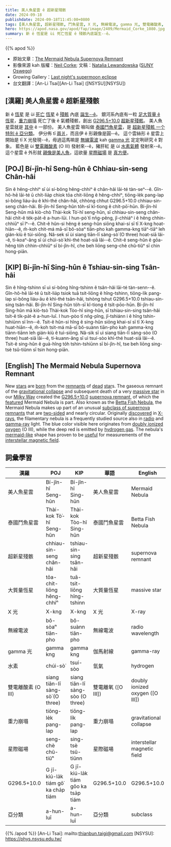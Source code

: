 ```yaml
---
title: 美人魚星雲 ê 超新星殘骸
date: 2024-09-18
publishdate: 2024-09-18T11:45:00+0800
tags: [美人魚星雲, 超新星殘骸, 鬥魚星雲, X 光, 無線電波, gamma 光, 雙電離酸素, 水素, 星際磁場, G296.5+10.0, 重力崩塌, 大質量恆星, 亞分類]
hero: https://apod.nasa.gov/apod/fap/image/2409/Mermaid_Corke_1080.jpg
summary: 新 ê 恆星是 ùi 死亡恆星 ê 殘骸內底誕生--ê。
---
```


{{% apod %}}

- 原始文章：[The Mermaid Nebula Supernova Remnant](https://apod.nasa.gov/apod/ap240918.html)
- 影像來源 kah 版權：[Neil Corke](https://www.astrobin.com/users/NeilCorke/); 文稿：[Natalia Lewandowska](https://ww1.oswego.edu/physics/profile/natalia-lewandowska) ([SUNY Oswego](https://www.oswego.edu/physics/))
- Growing Gallery：[Last night's supermoon eclipse](https://www.facebook.com/media/set/?set=a.513507428044506&type=3)
- 台文翻譯：[An-Li Tsai][An-Li Tsai] ([NSYSU][NSYSU])

## [漢羅] 美人魚星雲 ê 超新星殘骸
新 ê [恆星][stars] 是 ùi [死亡][dead] [恆星][star] ê [殘骸][remnants] 內底 [誕生--ê][born]。
銀河系內底有一粒 [足大質量 ê 恆星][massive star]，[重力崩塌][gravitational collapse] 死亡了後 ê 氣體殘骸，創出 [G296.5+10.0][G296.5+10.0] [超新星殘骸][supernova remnant]。
美人魚星雲就是 [其中][featured] ê 一部份。
美人魚星雲 嘛叫做 [泰國鬥魚星雲][Betta Fish Nebula]，是 [超新星殘骸 一个特別 ê 亞分類][subclass of supernova remnants]。
伊分佈 tī [兩爿][two-sided]，而且伊 ê 形親像是圓--ê。
這个雲絲形 ê 星雲上開始是 tī X 光發現--ê，毋過這馬嘛是 [無線電波][radio] kah [gamma 光][gamma-ray] 定定咧研究 ê 對象。
藍色是 ùi [雙電離酸素][doubly ionized oxygen] (O III) 發射來--ê，豬肝紅 是 ùi [水素氣體][hydrogen gas] 發射來--ê。
這个星雲 ê 外形就 [親像是美人魚][mermaid-like]，這欲量 [星際磁場][interstellar magnetic field] 是 [真方便][useful]。

## [POJ] Bí-jîn-hî Seng-hûn ê Chhiau-sin-seng Chân-hâi
Sin ê hêng-chhiⁿ sī ùi sí-bông hêng-chhiⁿ ê chân-hâi lāi-té tàn-seⁿ--ê.
Gîn-hô-hē lāi-té ū chi̍t-lia̍p chiok tōa chit-liōng ê hêng-chhiⁿ, tiōng-le̍k pang-lap sí-bông liáu-āu ê khì-thé chân-hâi, chhòng chhut G296.5+10.0 chhiau-sin-seng chân-hâi.
Bí-jîn-hî Seng-hûn to̍h-sī kî-tiong ê chi̍t-pō͘-hūn.
Bí-jîn-hî Seng-hûn mā kiò-chò Thài-kok Tò͘-hî seng-hûn, sī chhiau-sin-seng chân-hâi chi̍t-ê te̍k-pa̍t-ê a-hun-lūi.
I hun-pò͘ tī nn̄g-pêng, jî-chhiáⁿ i ê hêng chhin-chhiūⁿ sī îⁿ--ê.
Chit-ê hûn-si hêng ê seng-hûn siōng khai-sí sī tī X-kng hoat-hiān--ê, m̄-koh chit-má mā-sī bô-sòaⁿ tiān-pho kah gamma-kng tiāⁿ-tiāⁿ leh gián-kiù ê tùi-siōng.
Nâ-sek sī ùi siang tiān-lī sàng-sò͘ (O three) hoat-siā lâi--ê, ti-koaⁿ-âng sī ùi chúi-sò͘ khì-thé hoat-siā lâi--ê.
Chit-ê seng-hûn ê gōa-hêng to̍h chhin-chhiūⁿ sī bí-jîn-hî, che beh liōng seng-chè chû-tiûⁿ sī chin hong-piān.

## [KIP] Bí-jîn-hî Sing-hûn ê Tshiau-sin-sing Tsân-hâi
Sin ê hîng-tshinn sī uì sí-bông hîng-tshinn ê tsân-hâi lāi-té tàn-senn--ê.
Gîn-hô-hē lāi-té ū tsi̍t-lia̍p tsiok tuā tsit-liōng ê hîng-tshinn, tiōng-li̍k pang-lap sí-bông liáu-āu ê khì-thé tsân-hâi, tshòng tshut G296.5+10.0 tshiau-sin-sing tsân-hâi.
Bí-jîn-hî Sing-hûn to̍h-sī kî-tiong ê tsi̍t-pōo-hūn.
Bí-jîn-hî Sing-hûn mā kiò-tsò Thài-kok Tòo-hî sing-hûn, sī tshiau-sin-sing tsân-hâi tsi̍t-ê ti̍k-pa̍t-ê a-hun-luī.
I hun-pòo tī nn̄g-pîng, jî-tshiánn i ê hîng tshin-tshiūnn sī înn--ê.
Tsit-ê hûn-si hîng ê sing-hûn siōng khai-sí sī tī X-kng huat-hiān--ê, m̄-koh tsit-má mā-sī bô-suànn tiān-pho kah gamma-kng tiānn-tiānn leh gián-kiù ê tuì-siōng.
Nâ-sik sī uì siang tiān-lī sàng-sòo (O three) huat-siā lâi--ê, ti-kuann-âng sī uì tsuí-sòo khì-thé huat-siā lâi--ê.
Tsit-ê sing-hûn ê guā-hîng to̍h tshin-tshiūnn sī bí-jîn-hî, tse beh liōng sing-tsè tsû-tiûnn sī tsin hong-piān.

## [English] The Mermaid Nebula Supernova Remnant
New [stars][stars] are [born][born] from the [remnants][remnants] of [dead][dead] [star][star]s.
The gaseous remnant of the [gravitational collapse][gravitational collapse] and subsequent death of a very [massive star][massive star] in our [Milky Way][Milky Way] created the [G296.5+10.0][G296.5+10.0] [supernova remnant][supernova remnant], of which the [featured][featured] Mermaid Nebula is part.
Also known as the [Betta Fish Nebula][Betta Fish Nebula], the Mermaid Nebula makes up part of an unusual [subclass of supernova remnants][subclass of supernova remnants] that are [two-sided][two-sided] and nearly circular.
Originally [discovered][discovered] in [X-rays][X-rays], the filamentary nebula is a frequently studied source also in [radio][radio] and [gamma-ray][gamma-ray] light.
The blue color visible here originates from [doubly ionized oxygen][doubly ionized oxygen] (O III), while the deep red is emitted by [hydrogen gas][hydrogen gas].
The nebula's [mermaid-like][mermaid-like] shape has proven to be [useful][useful] for measurements of the [interstellar magnetic field][interstellar magnetic field].

## 詞彙學習
|漢羅|POJ|KIP|華語|English|
|-|-|-|-|-|
| 美人魚星雲 | Bí-jîn-hî Seng-hûn | Bí-jîn-hî Sing-hûn | 美人魚星雲 | Mermaid Nebula |
| 泰國鬥魚星雲 | Thài-kok Tò͘-hî Seng-hûn | Thài-kok Tòo-hî Sing-hûn | 泰國鬥魚星雲 | Betta Fish Nebula |
| 超新星殘骸 | chhiau-sin-seng chân-hâi | tshiau-sin-sing tsân-hâi | 超新星殘骸 | supernova remnant |
| 大質量恆星 | tōa-chit-liōng hêng-chhiⁿ | tuā-tsit-liōng hîng-tshinn | 大質量恆星 | massive star |
| X 光 | X-kng | X-kng | X 光 | X-ray |
| 無線電波 | bô-sòaⁿ tiān-pho | bô-suànn tiān-pho | 無線電波 | radio wavelength |
| gamma 光 | gamma kng | gamma kng | 伽馬射線 | gamma-ray |
| 水素 | chúi-sò͘ | tsuí-sòo | 氫氣 | hydrogen |
| 雙電離酸素 (O III) | siang tiān-lī sàng-sò͘ (O three) | siang tiān-lī sàng-sòo (O three) | 雙電離氧 ([O III]) | doubly ionized oxygen ([O III]) |
| 重力崩塌 | tiōng-le̍k pang-lap | tiōng-li̍k pang-lap | 重力崩塌 | gravitational collapse |
| 星際磁場 | seng-chè chû-tiûⁿ | sing-tsè tsû-tiûnn | 星際磁場 | interstellar magnetic field|
| G296.5+10.0 | G jī-kiú-la̍k tiám gō͘ ka cha̍p tiám | G jī-kiú-la̍k tiám gōo ka tsa̍p tiám |G296.5+10.0 | G296.5+10.0 |
| 亞分類 | a-hun-luī | a-hun-luī | 亞分類 | subclass |

{{% /apod %}}
[An-Li Tsai]: mailto:thianbun.taigi@gmail.com
[NSYSU]: https://phys.nsysu.edu.tw/

[copyright]: https://apod.nasa.gov/apod/fap/lib/about_apod.html#srapply
[License3]: https://creativecommons.org/licenses/by/3.0/
[License2]:https://creativecommons.org/licenses/by-nc-nd/2.0/

[stars]:https://science.nasa.gov/universe/stars/
[born]:https://webbtelescope.org/contents/media/images/4190-Image
[remnants]:https://science.nasa.gov/missions/webb/investigating-the-origins-of-the-crab-nebula-with-nasas-webb/
[dead]:https://science.nasa.gov/universe/the-lives-times-and-deaths-of-stars/
[star]:https://en.wikipedia.org/wiki/Star
[gravitational collapse]:https://en.wikipedia.org/wiki/Gravitational_collapse
[massive star]:https://apod.nasa.gov/apod/ap200830.html
[Milky Way]:https://science.nasa.gov/resource/the-milky-way-galaxy/
[G296.5+10.0]:https://www.astrobin.com/kpl1kc/?q=Betta%20fish
[supernova remnant]:https://apod.nasa.gov/apod/ap230115.html
[featured]:https://www.astrobin.com/84ogxw/
[Betta Fish Nebula]:https://www.astrobin.com/gcl2j7/C/
[subclass of supernova remnants]:https://heasarc.gsfc.nasa.gov/docs/objects/snrs/snrstext.html
[two-sided]:https://ui.adsabs.harvard.edu/abs/1992A%26A...265..752S/abstract
[discovered]:https://ui.adsabs.harvard.edu/abs/1979ApJ...230L..27T/abstract
[X-rays]:https://science.nasa.gov/ems/11_xrays/
[radio]:https://science.nasa.gov/ems/05_radiowaves/
[gamma-ray]:https://science.nasa.gov/ems/12_gammarays/
[doubly ionized oxygen]:https://en.wikipedia.org/wiki/Doubly_ionized_oxygen
[hydrogen gas]:https://en.wikipedia.org/wiki/Hydrogen-alpha
[mermaid-like]:https://www.mewcats.com/cdn/shop/files/MermaidCatCostumeFunnyPhotoPropClothes_1.jpg
[useful]:https://ui.adsabs.harvard.edu/abs/2024MNRAS.528.2095E/abstract
[interstellar magnetic field]:https://apod.nasa.gov/apod/ap210120.html
